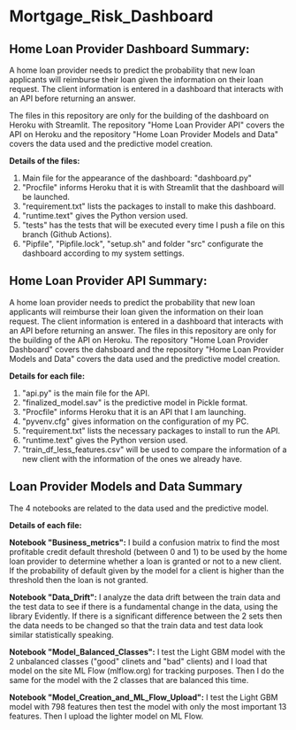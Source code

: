 # Mortgage_Risk_Dashboard
## Home Loan Provider Dashboard Summary:
 
A home loan provider needs to predict the probability that new loan applicants will reimburse their loan given the information on their loan request. The client information is entered in a dashboard that interacts with an API before returning an answer. 

The files in this repository are only for the building of the dashboard on Heroku with Streamlit. The repository "Home Loan Provider API" covers the API on Heroku and the repository "Home Loan Provider Models and Data" covers the data used and the predictive model creation.

**Details of the files:**

1) Main file for the appearance of the dashboard: "dashboard.py"
2) "Procfile" informs Heroku that it is with Streamlit that the dashboard will be launched.
3) "requirement.txt" lists the packages to install to make this dashboard.
4) "runtime.text" gives the Python version used.
5) "tests" has the tests that will be executed every time I push a file on this branch (Github Actions).
6) "Pipfile", "Pipfile.lock", "setup.sh" and folder "src" configurate the dashboard according to my system settings.
## Home Loan Provider API Summary:

A home loan provider needs to predict the probability that new loan applicants will reimburse their loan given the information on their loan request. The client information is entered in a dashboard that interacts with an API before returning an answer. The files in this repository are only for the building of the API on Heroku. The repository "Home Loan Provider Dashboard" covers the dahsboard and the repository "Home Loan Provider Models and Data" covers the data used and the predictive model creation.

**Details for each file:**

1) "api.py" is the main file for the API.
2) "finalized_model.sav" is the predictive model in Pickle format.
3) "Procfile" informs Heroku that it is an API that I am launching.
4) "pyvenv.cfg" gives information on the configuration of my PC.
5) "requirement.txt" lists the necessary packages to install to run the API.
6) "runtime.text" gives the Python version used.
7) "train_df_less_features.csv" will be used to compare the information of a new client with the information of the ones we already have. 
## Loan Provider Models and Data Summary

The 4 notebooks are related to the data used and the predictive model.

**Details of each file:**

**Notebook "Business_metrics":**
I build a confusion matrix to find the most profitable credit default threshold (between 0 and 1) to be used by the home loan provider to determine whether a loan is granted or not to a new client. If the probability of default given by the model for a client is higher than the threshold then the loan is not granted.

**Notebook "Data_Drift":**
I analyze the data drift between the train data and the test data to see if there is a fundamental change in the data, using the library Evidently.
If there is a significant difference between the 2 sets then the data needs to be changed so that the train data and test data look similar statistically speaking.

**Notebook "Model_Balanced_Classes":**
I test the Light GBM model with the 2 unbalanced classes ("good" clinets and "bad" clients) and I load that model on the site ML Flow (mlflow.org) for tracking purposes. Then I do the same for the model with the 2 classes that are balanced this time.

**Notebook "Model_Creation_and_ML_Flow_Upload":**
I test the Light GBM model with 798 features then test the model with only the most important 13 features. Then I upload the lighter model on ML Flow.
